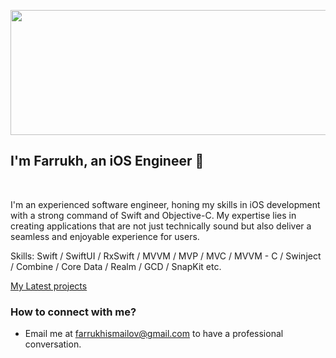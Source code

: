 
<p align="center">
  <img src="https://github.com/faluhe/faluhe/assets/18241760/32324433-2fd1-4c24-9887-e8463df19466" width="800" height="200">
</p>
 

##  I'm Farrukh,  an iOS Engineer  

<br>

I'm an experienced software engineer, honing my skills in iOS development with a strong command of Swift and Objective-C. My expertise lies in creating applications that are not just technically sound but also deliver a seamless and enjoyable experience for users.<br>

Skills: Swift / SwiftUI / RxSwift / MVVM / MVP / MVC / MVVM - C / Swinject / Combine / Core Data / Realm / GCD / SnapKit etc. 

[My Latest projects](https://github.com/faluhe/Portfolio/blob/master/README.md)
<br>



### How to connect with me?

- Email me at farrukhismailov@gmail.com to have a professional conversation.

